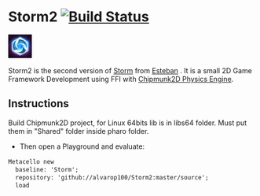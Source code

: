 # Storm2 [![Build Status](https://travis-ci.org/alvarop100/Storm2.svg?branch=master)](https://travis-ci.org/alvarop100/Storm2)
<img src="./logo/logo.jpg" height="48" width="48" >   

 Storm2 is the second version of [Storm][] from [Esteban][] . It is a small 2D Game Framework Development using FFI with [Chipmunk2D Physics Engine][].
 
 ## Instructions
  Build Chipmunk2D project, for Linux 64bits lib is in libs64 folder. Must put them in "Shared" folder inside pharo folder.
  
  - Then open a Playground and evaluate:

```smalltalk
Metacello new
  baseline: 'Storm';
  repository: 'github://alvarop100/Storm2:master/source';
  load
```

[esteban]: https://github.com/estebanlm
[storm]: https://github.com/cdlm/pharo-storm
[chipmunk2d physics engine]:https://chipmunk-physics.net/
